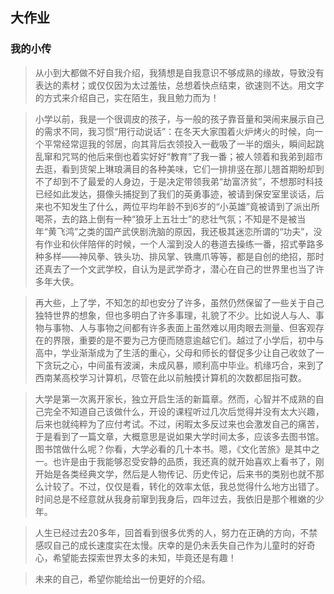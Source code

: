 ## 大作业

### 我的小传

> 从小到大都做不好自我介绍，我猜想是自我意识不够成熟的缘故，导致没有表达的素材；或仅仅因为太过羞怯，总想着快点结束，欲速则不达。用文字的方式来介绍自己，实在陌生，我且勉力而为！

> 小学以前，我是一个很调皮的孩子，与一般的孩子靠音量和哭闹来展示自己的需求不同，我习惯“用行动说话”：在冬天大家围着火炉烤火的时候，向一个平常经常逗我的邻居，向其背后衣领投入一截吸了一半的烟头，瞬间起跳乱窜和咒骂的他后来倒也着实好好“教育”了我一番；被人领着和我弟到超市去逛，看到货架上琳琅满目的各种美味，它们一排排竖在那儿翘首期盼却到不了却到不了最爱的人身边，于是决定带领我弟“劫富济贫”，不想那时科技已经如此发达，摄像头捕捉到了我们的英勇事迹，被请到保安室里谈话，后来也不知发生了什么，两位平均年龄不到6岁的“小英雄”竟被请到了派出所喝茶，去的路上倒有一种“狼牙上五壮士”的悲壮气氛；不知是不是被当年“黄飞鸿”之类的国产武侠剧洗脑的原因，我还极其迷恋所谓的“功夫”，没有作业和伙伴陪伴的时候，一个人溜到没人的巷道去操练一番，招式拳路多种多样——神风拳、铁头功、排风掌、铁鹰爪等等，都是自创的绝招，那时还真去了一个文武学校，自认为是武学奇才，潜心在自己的世界里也当了许多年大侠。

> 再大些，上了学，不知怎的却也安分了许多，虽然仍然保留了一些关于自己独特世界的想象，但也多明白了许多事理，礼貌了不少。比如说人与人、事物与事物、人与事物之间都有许多表面上虽然难以用肉眼去测量、但客观存在的界限，重要的是不要为己方便而随意逾越它们。越过了小学后，初中与高中，学业渐渐成为了生活的重心，父母和师长的督促多少让自己收敛了一下贪玩之心，中间虽有波澜，未成风暴，顺利高中毕业。机缘巧合，来到了西南某高校学习计算机，尽管在此以前触摸计算机的次数都屈指可数。

> 大学是第一次离开家长，独立开启生活的新篇章。然而，心智并不成熟的自己完全不知道自己该做什么，开设的课程听过几次后觉得并没有太大兴趣，后来也就纯粹为了应付考试。不过，闲暇太多反过来也会激发自己的痛苦，于是看到了一篇文章，大概意思是说如果大学时间太多，应该多去图书馆。图书馆做什么呢？你看，大学必看的几十本书。嗯，《文化苦旅》是其中之一。也许是由于我能够忍受安静的品质，我还真的就开始喜欢上看书了，刚开始是各类经典文学，然后是人物传记、历史传记，后来书的类别也就不那么计较了。不过，仅仅是看，转化的效率太低，我总觉得什么地方出错了。时间总是不经意就从我身前窜到我身后，四年过去，我依旧是那个稚嫩的少年。

> 人生已经过去20多年，回首看到很多优秀的人，努力在正确的方向，不禁感叹自己的成长速度实在太慢。庆幸的是仍未丢失自己作为儿童时的好奇心，希望能去探索世界太多的未知，毕竟还是有趣！

> 未来的自己，希望你能给出一份更好的介绍。
